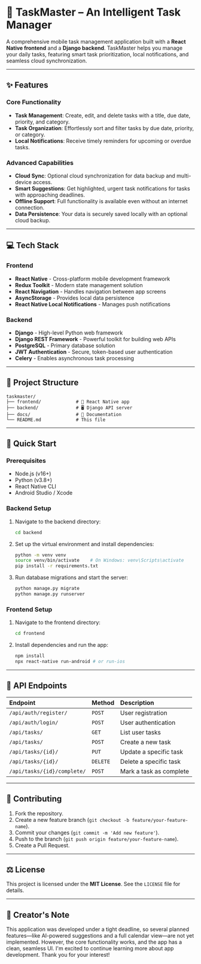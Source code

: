 # 🤖 TaskMaster – An Intelligent Task Manager

A comprehensive mobile task management application built with a **React Native frontend** and a **Django backend**. TaskMaster helps you manage your daily tasks, featuring smart task prioritization, local notifications, and seamless cloud synchronization.

-----

## ✨ Features

### Core Functionality

  * **Task Management**: Create, edit, and delete tasks with a title, due date, priority, and category.
  * **Task Organization**: Effortlessly sort and filter tasks by due date, priority, or category.
  * **Local Notifications**: Receive timely reminders for upcoming or overdue tasks.

### Advanced Capabilities

  * **Cloud Sync**: Optional cloud synchronization for data backup and multi-device access.
  * **Smart Suggestions**: Get highlighted, urgent task notifications for tasks with approaching deadlines.
  * **Offline Support**: Full functionality is available even without an internet connection.
  * **Data Persistence**: Your data is securely saved locally with an optional cloud backup.

-----

## 💻 Tech Stack

### Frontend

  - **React Native** - Cross-platform mobile development framework
  - **Redux Toolkit** - Modern state management solution
  - **React Navigation** - Handles navigation between app screens
  - **AsyncStorage** - Provides local data persistence
  - **React Native Local Notifications** - Manages push notifications

### Backend

  - **Django** - High-level Python web framework
  - **Django REST Framework** - Powerful toolkit for building web APIs
  - **PostgreSQL** - Primary database solution
  - **JWT Authentication** - Secure, token-based user authentication
  - **Celery** - Enables asynchronous task processing

-----

## 📂 Project Structure

```
taskmaster/
├── frontend/             # 📱 React Native app
├── backend/              # 🖥️ Django API server
├── docs/                 # 📄 Documentation
└── README.md             # This file
```

-----

## 🚀 Quick Start

### Prerequisites

  * Node.js (v16+)
  * Python (v3.8+)
  * React Native CLI
  * Android Studio / Xcode

### Backend Setup

1.  Navigate to the backend directory:
    ```bash
    cd backend
    ```
2.  Set up the virtual environment and install dependencies:
    ```bash
    python -m venv venv
    source venv/bin/activate    # On Windows: venv\Scripts\activate
    pip install -r requirements.txt
    ```
3.  Run database migrations and start the server:
    ```bash
    python manage.py migrate
    python manage.py runserver
    ```

### Frontend Setup

1.  Navigate to the frontend directory:
    ```bash
    cd frontend
    ```
2.  Install dependencies and run the app:
    ```bash
    npm install
    npx react-native run-android # or run-ios
    ```

-----

## 🔗 API Endpoints

| Endpoint | Method | Description |
| :--- | :--- | :--- |
| `/api/auth/register/` | `POST` | User registration |
| `/api/auth/login/` | `POST` | User authentication |
| `/api/tasks/` | `GET` | List user tasks |
| `/api/tasks/` | `POST` | Create a new task |
| `/api/tasks/{id}/` | `PUT` | Update a specific task |
| `/api/tasks/{id}/` | `DELETE` | Delete a specific task |
| `/api/tasks/{id}/complete/` | `POST` | Mark a task as complete |

-----

## 🤝 Contributing

1.  Fork the repository.
2.  Create a new feature branch (`git checkout -b feature/your-feature-name`).
3.  Commit your changes (`git commit -m 'Add new feature'`).
4.  Push to the branch (`git push origin feature/your-feature-name`).
5.  Create a Pull Request.

-----

## ⚖️ License

This project is licensed under the **MIT License**. See the `LICENSE` file for details.

-----

## 📝 Creator's Note

This application was developed under a tight deadline, so several planned features—like AI-powered suggestions and a full calendar view—are not yet implemented. However, the core functionality works, and the app has a clean, seamless UI. I'm excited to continue learning more about app development. Thank you for your interest\!
